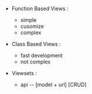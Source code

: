 

- Function Based Views  :
    - simple 
    - cusomize 
    - complex 


- Class Based Views : 
    - fast development
    - not complex 


- Viewsets : 
    - api -- [model + url] [CRUD]